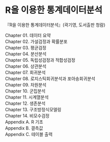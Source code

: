 ﻿# R을 이용한 통계데이터분석
『R을 이용한 통계데이터분석』(곽기영, 도서출판 청람)

Chapter 01. 데이터 요약  
Chapter 02. 가설검정과 확률분포  
Chapter 03. 평균검정  
Chapter 04. 분산분석  
Chapter 05. 독립성검정과 적합성검정  
Chapter 06. 상관분석  
Chapter 07. 회귀분석  
Chapter 08. 로지스틱회귀분석과 포아송회귀분석  
Chapter 09. 차원분석  
Chapter 10. 군집분석  
Chapter 11. 시계열분석  
Chapter 12. 생존분석  
Chapter 13. 구조방정식모델링  
Chapter 14. 비모수검정  
Appendix A. R 기초  
Appendix B. 결측값  
Appendix C. 테이블 출력  
